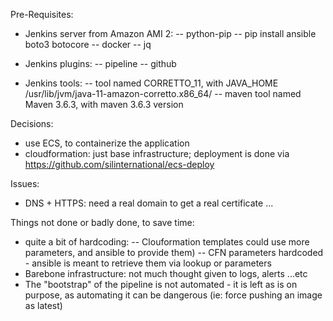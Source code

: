Pre-Requisites:
- Jenkins server from Amazon AMI 2:
-- python-pip
-- pip install ansible boto3 botocore
-- docker
-- jq

- Jenkins plugins: 
-- pipeline
-- github

- Jenkins tools:
-- tool named CORRETTO_11, with JAVA_HOME /usr/lib/jvm/java-11-amazon-corretto.x86_64/
-- maven tool named Maven 3.6.3, with maven 3.6.3 version

Decisions:
- use ECS, to containerize the application
- cloudformation: just base infrastructure; deployment is done via https://github.com/silinternational/ecs-deploy

Issues:
- DNS + HTTPS: need a real domain to get a real certificate ...

Things not done or badly done, to save time:
- quite a bit of hardcoding:
-- Clouformation templates could use more parameters, and ansible to provide them)
-- CFN parameters hardcoded - ansible is meant to retrieve them via lookup or parameters
- Barebone infrastructure: not much thought given to logs, alerts ...etc
- The "bootstrap" of the pipeline is not automated - it is left as is on purpose, as automating it can be dangerous (ie: force pushing an image as latest)